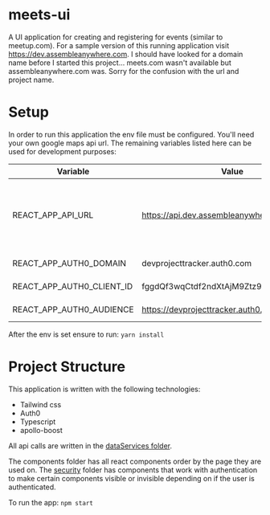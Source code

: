 # meets-ui
A UI application for creating and registering for events (similar to meetup.com). For a sample version of this running application visit https://dev.assembleanywhere.com. I should have looked for a domain name before I started this project... meets.com wasn't available but assembleanywhere.com was. Sorry for the confusion with the url and project name.

# Setup
In order to run this application the env file must be configured. You'll need your own google maps api url. The remaining variables listed here can be used for development purposes:
 
| Variable | Value | Description |
| ----------- | ----------- | ----------- |
|REACT_APP_API_URL | https://api.dev.assembleanywhere.com/graphql | [Running development environment for API associated to this project.](https://github.com/mohanwer/meets-api)|
|REACT_APP_AUTH0_DOMAIN	| devprojecttracker.auth0.com | Auth0 domain |
|REACT_APP_AUTH0_CLIENT_ID | fggdQf3wqCtdf2ndXtAjM9Ztz9emd6Rg | Auth0 ClientId |
|REACT_APP_AUTH0_AUDIENCE |	https://devprojecttracker.auth0.com/api/v2/ | Auth0 Audience |

After the env is set ensure to run:
`yarn install`

# Project Structure
This application is written with the following technologies:
- Tailwind css
- Auth0
- Typescript
- apollo-boost

All api calls are written in the [dataServices folder](https://github.com/mohanwer/meets-ui).

The components folder has all react components order by the page they are used on. The [security](https://github.com/mohanwer/meets-ui/tree/master/src/components/Security) folder has components that work with authentication to make certain components visible or invisible depending on if the user is authenticated.

To run the app:
`npm start`
